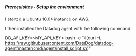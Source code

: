##### Prerequisites - Setup the environment #####

I started a Ubuntu 18.04 instance on AWS.

I then installed the Datadog agent with the following command:

DD_API_KEY=<MY_API_KEY> bash -c "$(curl -L https://raw.githubusercontent.com/DataDog/datadog-agent/master/cmd/agent/install_script.sh)"


